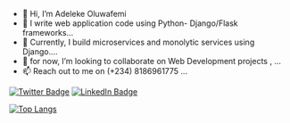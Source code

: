 - 👋 Hi, I’m Adeleke Oluwafemi
- 👀 I write web application code using Python- Django/Flask frameworks...
- 🌱 Currently, I build microservices and monolytic services using Django....
- 💞️ for now, I’m looking to collaborate on Web Development projects , ...
- 📫 Reach out to me on (+234) 8186961775  ...

[![Twitter Badge](https://img.shields.io/badge/Twitter-Profile-informational?style=flat&logo=twitter&logoColor=white&color=1CA2F1)](https://twitter.com/great_blac)
[![LinkedIn Badge](https://img.shields.io/badge/LinkedIn-Profile-informational?style=flat&logo=linkedin&logoColor=white&color=0D76A8)](https://www.linkedin.com/in/adeleke-code)

[![Top Langs](https://github-readme-stats.vercel.app/api/top-langs/?username=adeleke-code&&show_icons=true&theme=radical&layout=compact)](https://github.com/adeleke-code/github-readme-stats)

